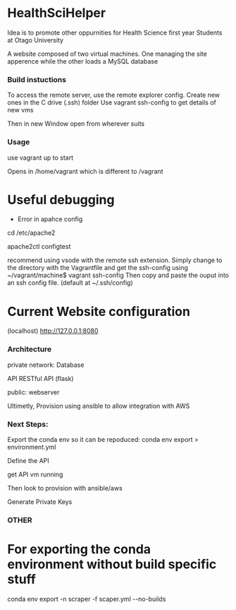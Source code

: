 # HealthSciHelper
 
Idea is to promote other oppurnities for Health Science first year 
Students at Otago University

A website composed of two virtual machines. One managing the site apperence 
while the other loads a MySQL database

 ### Build instuctions 
 To access the remote server, use the remote explorer config.
 Create new ones in the C drive (.ssh) folder 
 Use vagrant ssh-config to get details of new vms

Then in new Window open from wherever suits


### Usage
use vagrant up to start 

Opens in /home/vagrant which is different to /vagrant

# Useful debugging 

- Error in apahce config

cd /etc/apache2

apache2ctl configtest

recommend using vsode with the remote ssh extension. 
Simply change to the directory with the Vagrantfile
and get the ssh-config using 
~/vagrant/machine$ vagrant ssh-config
Then copy and paste the ouput into an ssh config file.
(default at ~/.ssh/config)

# Current Website configuration 

(localhost)
http://127.0.0.1:8080


### Architecture

private network:
Database

API
RESTful API (flask)

public:
webserver 

Ultimetly,
Provision using ansible to allow integration with AWS 


### Next Steps:

Export the conda env so it can be repoduced:
conda env export > environment.yml

Define the API

get API vm running 

Then look to provision with ansible/aws

Generate Private Keys 
### OTHER

# For exporting the conda environment without build specific stuff
conda env export -n scraper -f scaper.yml --no-builds

